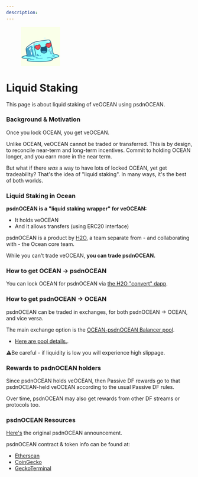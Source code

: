 ```yaml
---
description: 
---
```


<figure><img src="../.gitbook/assets/gif/love-ice-melting.gif" width=25% alt=""><figcaption><p></p></figcaption></figure>


# Liquid Staking

This page is about liquid staking of veOCEAN using psdnOCEAN.

### Background & Motivation

Once you lock OCEAN, you get veOCEAN.

Unlike OCEAN, veOCEAN cannot be traded or transferred. This is by design, to reconcile near-term and long-term incentives. Commit to holding OCEAN longer, and you earn more in the near term.

But what if there _was_ a way to have lots of locked OCEAN, yet get tradeability? That's the idea of "liquid staking". In many ways, it's the best of both worlds.

### Liquid Staking in Ocean

**psdnOCEAN is a "liquid staking wrapper" for veOCEAN:**
- It holds veOCEAN
- And it allows transfers (using ERC20 interface)

psdnOCEAN is a product by [H2O](https://www.h2odata.xyz//), a team separate from - and collaborating with - the Ocean core team.

While you can't trade veOCEAN, **you can trade psdnOCEAN.**

### How to get OCEAN -> psdnOCEAN

You can lock OCEAN for psdnOCEAN via [the H2O "convert" dapp](https://liquid-staking.h2odata.xyz/convert/ocean).


### How to get psdnOCEAN -> OCEAN

psdnOCEAN can be traded in exchanges, for both psdnOCEAN -> OCEAN, and vice versa.

The main exchange option is the [OCEAN-psdnOCEAN Balancer pool](https://app.balancer.fi/#/ethereum/swap?outputCurrency=0x51Fa2efd62ee56a493f24AE963eAce7D0051929E).
- [Here are pool details.](https://app.balancer.fi/#/ethereum/pool/0xf8c4cd95c7496cb7c8d97202cf7e5b8da2204c2b00020000000000000000039e).

⚠️Be careful - if liquidity is low you will experience high slippage.

### Rewards to psdnOCEAN holders

Since psdnOCEAN holds veOCEAN, then Passive DF rewards go to that psdnOCEAN-held veOCEAN according to the usual Passive DF rules.

Over time, psdnOCEAN may also get rewards from other DF streams or protocols too.

### psdnOCEAN Resources

[Here's](https://blog.oceanprotocol.com/psdnocean-the-first-liquid-staking-wrapper-by-the-h2o-team-is-now-live-a3330e15fa5c) the original psdnOCEAN announcement.

psdnOCEAN contract & token info can be found at:
  - [Etherscan](https://etherscan.io/token/0x51fa2efd62ee56a493f24ae963eace7d0051929e)
  - [CoinGecko](https://www.coingecko.com/en/coins/poseidon-ocean)
  - [GeckoTerminal](https://www.geckoterminal.com/eth/pools/0xf8c4cd95c7496cb7c8d97202cf7e5b8da2204c2b)

